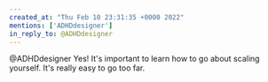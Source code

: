 ```yaml
---
created_at: "Thu Feb 10 23:31:35 +0000 2022"
mentions: ['ADHDdesigner']
in_reply_to: @ADHDdesigner
---
```


@ADHDdesigner Yes! It's important to learn how to go about scaling yourself. It's really easy to go too far.